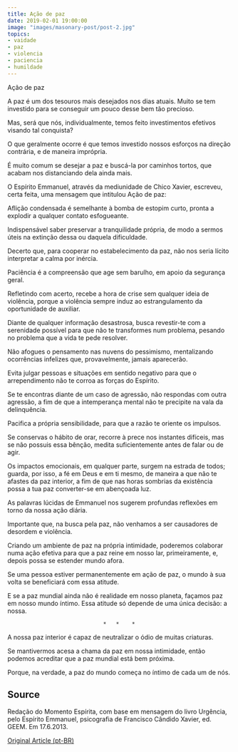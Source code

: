 ```yaml
---
title: Ação de paz
date: 2019-02-01 19:00:00
image: "images/masonary-post/post-2.jpg"
topics: 
- vaidade
- paz
- violencia
- paciencia
- humildade
---
```



Ação de paz

A paz é um dos tesouros mais desejados nos dias atuais. Muito se tem investido
para se conseguir um pouco desse bem tão precioso.

Mas, será que nós, individualmente, temos feito investimentos efetivos visando
tal conquista?

O que geralmente ocorre é que temos investido nossos esforços na direção
contrária, e de maneira imprópria.

É muito comum se desejar a paz e buscá-la por caminhos tortos, que acabam nos
distanciando dela ainda mais.

O Espírito Emmanuel, através da mediunidade de Chico Xavier, escreveu, certa
feita, uma mensagem que intitulou Ação de paz:

Aflição condensada é semelhante à bomba de estopim curto, pronta a explodir a
qualquer contato esfogueante.

Indispensável saber preservar a tranquilidade própria, de modo a sermos úteis
na extinção dessa ou daquela dificuldade.

Decerto que, para cooperar no estabelecimento da paz, não nos seria lícito
interpretar a calma por inércia.

Paciência é a compreensão que age sem barulho, em apoio da segurança geral.

Refletindo com acerto, recebe a hora de crise sem qualquer ideia de violência,
porque a violência sempre induz ao estrangulamento da oportunidade de auxiliar.

Diante de qualquer informação desastrosa, busca revestir-te com a serenidade
possível para que não te transformes num problema, pesando no problema que a
vida te pede resolver.

Não afogues o pensamento nas nuvens do pessimismo, mentalizando ocorrências
infelizes que, provavelmente, jamais aparecerão.

Evita julgar pessoas e situações em sentido negativo para que o arrependimento
não te corroa as forças do Espírito.

Se te encontras diante de um caso de agressão, não respondas com outra
agressão, a fim de que a intemperança mental não te precipite na vala da
delinquência.

Pacifica a própria sensibilidade, para que a razão te oriente os impulsos.

Se conservas o hábito de orar, recorre à prece nos instantes difíceis, mas se
não possuis essa bênção, medita suficientemente antes de falar ou de agir.

Os impactos emocionais, em qualquer parte, surgem na estrada de todos; guarda,
por isso, a fé em Deus e em ti mesmo, de maneira a que não te afastes da paz
interior, a fim de que nas horas sombrias da existência possa a tua paz
converter-se em abençoada luz.

As palavras lúcidas de Emmanuel nos sugerem profundas reflexões em torno da
nossa ação diária.

Importante que, na busca pela paz, não venhamos a ser causadores de desordem e
violência.

Criando um ambiente de paz na própria intimidade, poderemos colaborar numa ação
efetiva para que a paz reine em nosso lar, primeiramente, e, depois possa se
estender mundo afora.

Se uma pessoa estiver permanentemente em ação de paz, o mundo à sua volta se
beneficiará com essa atitude.

E se a paz mundial ainda não é realidade em nosso planeta, façamos paz em nosso
mundo íntimo. Essa atitude só depende de uma única decisão: a nossa.

                                  *   *    *

A nossa paz interior é capaz de neutralizar o ódio de muitas criaturas.

Se mantivermos acesa a chama da paz em nossa intimidade, então podemos
acreditar que a paz mundial está bem próxima.

Porque, na verdade, a paz do mundo começa no íntimo de cada um de nós.

## Source
Redação do Momento Espírita, com base em
mensagem do livro Urgência, pelo Espírito Emmanuel, psicografia de
Francisco Cândido Xavier, ed. GEEM.
Em 17.6.2013.

[Original Article (pt-BR)](http://www.momento.com.br/pt/ler_texto.php?id=4602)


